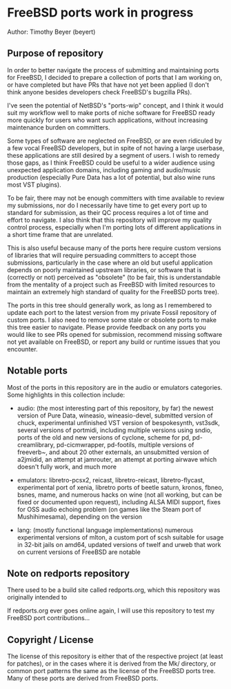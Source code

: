 # FreeBSD ports work in progress

Author: Timothy Beyer (beyert)

## Purpose of repository

In order to better navigate the process of submitting and maintaining ports for FreeBSD, I decided to prepare a collection of ports that I am working on, or have completed but have PRs that have not yet been applied (I don't think anyone besides developers check FreeBSD's bugzilla PRs).

I've seen the potential of NetBSD's "ports-wip" concept, and I think it would suit my workflow well to make ports of niche software for FreeBSD ready more quickly for users who want such applications, without increasing maintenance burden on committers.

Some types of software are neglected on FreeBSD, or are even ridiculed by a few vocal FreeBSD developers, but in spite of not having a large userbase, these applications are still desired by a segment of users.  I wish to remedy those gaps, as I think FreeBSD could be useful to a wider audience using unexpected application domains, including gaming and audio/music production (especially Pure Data has a lot of potential, but also wine runs most VST plugins).

To be fair, there may not be enough committers with time available to review my submissions, nor do I necessarily have time to get every port up to standard for submission, as their QC process requires a lot of time and effort to navigate.  I also think that this repository will improve my quality control process, especially when I'm porting lots of different applications in a short time frame that are unrelated.

This is also useful because many of the ports here require custom versions of libraries that will require persuading committers to accept those submissions, particularly in the case where an old but useful application depends on poorly maintained upstream libraries, or software that is (correctly or not) perceived as "obsolete" (to be fair, this is understandable from the mentality of a project such as FreeBSD with limited resources to maintain an extremely high standard of quality for the FreeBSD ports tree).

The ports in this tree should generally work, as long as I remembered to update each port to the latest version from my private Fossil repository of custom ports.  I also need to remove some stale or obsolete ports to make this tree easier to navigate.  Please provide feedback on any ports you would like to see PRs opened for submission, recommend missing software not yet available on FreeBSD, or report any build or runtime issues that you encounter.

## Notable ports

Most of the ports in this repository are in the audio or emulators categories.  Some highlights in this collection include:

 *  audio: (the most interesting part of this repository, by far) the newest version of Pure Data, wineasio, wineasio-devel, submitted version of chuck, experimental unfinished VST version of bespokesynth, vst3sdk, several versions of portmidi, including multiple versions using sndio, ports of the old and new versions of cyclone, scheme for pd, pd-creamlibrary, pd-cicmwrapper, pd-footils, multiple versions of freeverb~, and about 20 other externals, an unsubmitted version of a2jmidid, an attempt at jamrouter, an attempt at porting airwave which doesn't fully work, and much more

  *  emulators: libretro-pcsx2, reicast, libretro-reicast, libretro-flycast, experimental port of xenia, libretro ports of beetle saturn, kronos, fbneo, bsnes, mame, and numerous hacks on wine (not all working, but can be fixed or documented upon request), including ALSA MIDI support, fixes for OSS audio echoing problem (on games like the Steam port of Mushihimesama), depending on the version
 
  *  lang: (mostly functional language implementations) numerous experimental versions of mlton, a custom port of scsh suitable for usage in 32-bit jails on amd64, updated versions of twelf and urweb that work on current versions of FreeBSD are notable


## Note on redports repository

There used to be a build site called redports.org, which this repository was originally intended to 

If redports.org ever goes online again, I will use this repository to test my FreeBSD port contributions...

## Copyright / License

The license of this repository is either that of the respective project (at least for patches), or in the cases where it is derived from the Mk/ directory, or common port patterns the same as the license of the FreeBSD ports tree.  Many of these ports are derived from FreeBSD ports.
